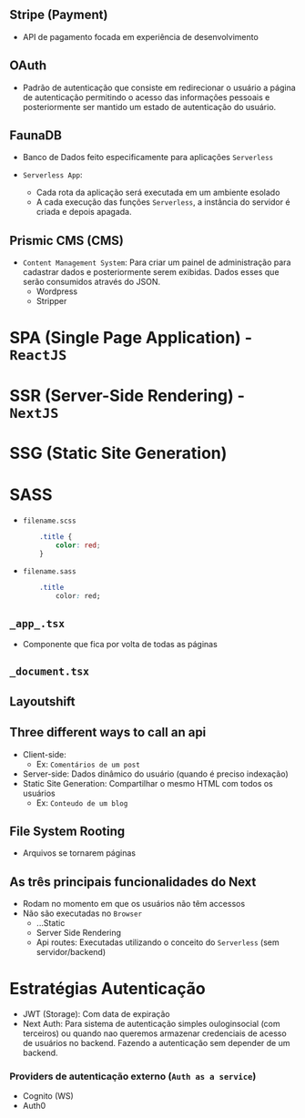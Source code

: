 ## Stripe (Payment) 
- API de pagamento focada em experiência de desenvolvimento

## OAuth 
- Padrão de autenticação que consiste em redirecionar o usuário a página de autenticação permitindo o acesso das informações pessoais e posteriormente ser mantido um estado de autenticação do usuário.

## FaunaDB
- Banco de Dados feito especificamente para aplicações `Serverless`

- `Serverless App`: 
    - Cada rota da aplicação será executada em um ambiente esolado
    - A cada execução das funções `Serverless`, a instância do servidor é criada e depois apagada.

## Prismic CMS (CMS) 
- `Content Management System`: Para criar um painel de administração para cadastrar dados e posteriormente serem exibidas. Dados esses que serão consumidos através do JSON.
    - Wordpress
    - Stripper 
#
# SPA (Single Page Application) - `ReactJS`
# SSR (Server-Side Rendering) - `NextJS`
# SSG (Static Site Generation)

# SASS
- `filename.scss`

    ```scss
        .title {
            color: red;
        }
    ```
- `filename.sass`
    ```css
        .title 
            color: red;
    ```

## `_app_.tsx`
- Componente que fica por volta de todas as páginas

## `_document.tsx`

## Layoutshift

## Three different ways to call an api
- Client-side: 
    - Ex: `Comentários de um post`
- Server-side: Dados dinâmico do usuário (quando é preciso indexação)
- Static Site Generation: Compartilhar o mesmo HTML com todos os usuários
    - Ex: `Conteudo de um blog`

## File System Rooting
- Arquivos se tornarem páginas

## As três principais funcionalidades do Next
- Rodam no momento em que os usuários não têm accessos
- Não são executadas no `Browser`
    - ...Static
    - Server Side Rendering
    - Api routes: Executadas utilizando o conceito do `Serverless` (sem servidor/backend)

# Estratégias Autenticação
- JWT (Storage): Com data de expiração
- Next Auth: Para sistema de autenticação simples ouloginsocial (com terceiros) ou quando nao queremos armazenar credenciais de acesso de usuários no backend. Fazendo a autenticação sem depender de um backend.
### Providers de autenticação externo (`Auth as a service`)
- Cognito (WS)
- Auth0